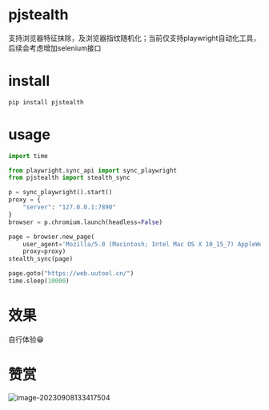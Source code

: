 # pjstealth

支持浏览器特征抹除，及浏览器指纹随机化；当前仅支持playwright自动化工具，后续会考虑增加selenium接口

# install

```python
pip install pjstealth
```

# usage

```python
import time

from playwright.sync_api import sync_playwright
from pjstealth import stealth_sync

p = sync_playwright().start()
proxy = {
    "server": "127.0.0.1:7890"
}
browser = p.chromium.launch(headless=False)

page = browser.new_page(
    user_agent='Mozilla/5.0 (Macintosh; Intel Mac OS X 10_15_7) AppleWebKit/537.36 (KHTML, like Gecko) Chrome/116.0.0.0 Safari/537.36',
    proxy=proxy)
stealth_sync(page)

page.goto("https://web.uutool.cn/")
time.sleep(10000)

```

# 效果

自行体验😁

# 赞赏

![image-20230908133417504](https://github.com/winner-hue/pjstealth/blob/main/image-20230908133417504.png)